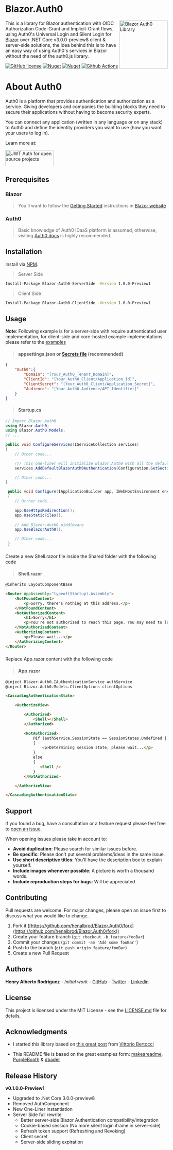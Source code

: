 # Blazor.Auth0

<img src="https://raw.githubusercontent.com/Pegazux/Blazor.Auth0/master/src/Blazor.Auth0.ClientSide/icon.png" height="150" alt="Blazor Auth0 Library" align="right"/>

This is a library for Blazor authentication with OIDC Authorization Code-Grant and Implicit-Grant flows, using Auth0's Universal Login and Silent Login for [Blazor](http://blazor.net) over .NET Core v3.0.0-preview8 client & server-side solutions, the idea behind this is to have an easy way of using Auth0's services in Blazor without the need of the auth0.js library.

[![GitHub license](https://img.shields.io/github/license/Pegazux/Blazor.Auth0?color=blue)](https://github.com/Pegazux/Blazor.Auth0/blob/master/LICENSE)
[![Nuget](https://img.shields.io/nuget/v/Blazor-Auth0-ServerSide?color=green&label=Nuget%3A%20Blazor-Auth0-ServerSide)](https://www.nuget.org/packages/Blazor-Auth0-ServerSide)
[![Nuget](https://img.shields.io/nuget/v/Blazor-Auth0-ClientSide?color=green&label=Nuget%3A%20Blazor-Auth0-Clientside)](https://www.nuget.org/packages/Blazor-Auth0-ClientSide)
[![Github Actions](https://github.com/henalbrod/Blazor.Auth0/workflows/Github%20Actions%20CI/badge.svg)](https://github.com/henalbrod/Blazor.Auth0/actions)


# About Auth0
Auth0 is a platform that provides authentication and authorization as a service. Giving developers and companies the building blocks they need to secure their applications without having to become security experts.

You can connect any application (written in any language or on any stack) to Auth0 and define the identity providers you want to use (how you want your users to log in).

Learn more at:

[<img width="150" height="50" alt="JWT Auth for open source projects" src="https://cdn.auth0.com/oss/badges/a0-badge-dark.png">](https://auth0.com/?utm_source=oss&utm_medium=gp&utm_campaign=oss)

## Prerequisites

### Blazor

>You'll want to follow the [Getting Started](https://docs.microsoft.com/en-us/aspnet/core/blazor/get-started?view=aspnetcore-3.0&tabs=visual-studio) instructions in [Blazor website](https://blazor.net)

### Auth0

> Basic knowledge of Auth0 IDaaS platform is assumed, otherwise, visiting [Auth0 docs](https://auth0.com/docs) is highly recommended.

## Installation

Install via [NPM](https://www.nuget.org/).

>Server Side
```bash
Install-Package Blazor-Auth0-ServerSide -Version 1.0.0-Preview1
````

>Client Side
```bash
Install-Package Blazor-Auth0-ClientSide -Version 1.0.0-Preview1
````

## Usage

 **Note**: Following example is for a server-side with require authenticated user implementation, for client-side and core-hosted example implementations please refer to the [examples](https://github.com/henalbrod/Blazor.Auth0/tree/master/examples)

> #### appsettings.json or [Secrets file](https://docs.microsoft.com/en-us/aspnet/core/security/app-secrets?view=aspnetcore-3.0&tabs=windows#secret-manager) (recommended)

```Json
{
	"Auth0":{
		"Domain": "[Your_Auth0_Tenant_Domain]",
		"ClientId": "[Your_Auth0_Client/Application_Id]",
		"ClientSecret": "[Your_Auth0_Client/Application_Secret]",
		"Audience": "[Your_Auth0_Audience/API_Identifier]"
	}
}
```
> #### Startup.cs

```C#
// Import Blazor.Auth0
using Blazor.Auth0;
using Blazor.Auth0.Models;
// ...

public void ConfigureServices(IServiceCollection services)
{
	// Other code...

	/// This one-liner will initialize Blazor.Auth0 with all the defaults
	services.AddDefaultBlazorAuth0Authentication(Configuration.GetSection("Auth0").Get<ClientOptions>());	

	// Other code...
}

 public void Configure(IApplicationBuilder app, IWebHostEnvironment env)
 {
    // Otrher code...

	app.UseHttpsRedirection();
	app.UseStaticFiles();
     
	// Add Blazor.Auth0 middleware     
	app.UseBlazorAuth0();

	// Other code...
 }
```
###
Create a new Shell.razor file inside the Shared folder with the following code
> #### Shell.razor

```HTML
@inherits LayoutComponentBase

<Router AppAssembly="typeof(Startup).Assembly">
    <NotFoundContent>
        <p>Sorry, there's nothing at this address.</p>
    </NotFoundContent>
    <NotAuthorizedContent>
        <h1>Sorry</h1>
        <p>You're not authorized to reach this page. You may need to log in as a different user.</p>
    </NotAuthorizedContent>
    <AuthorizingContent>
        <p>Please wait...</p>
    </AuthorizingContent>
</Router>
``` 
###
Replace App.razor content with the following code
> #### App.razor

```HTML
@inject Blazor.Auth0.IAuthenticationService authService
@inject Blazor.Auth0.Models.ClientOptions clientOptions

<CascadingAuthenticationState>

    <AuthorizeView>

        <Authorized>
            <Shell></Shell>
        </Authorized>

        <NotAuthorized>
            @if (authService.SessionState == SessionStates.Undefined || clientOptions.RequireAuthenticatedUser)
            {
                <p>Determining session state, please wait...</p>
            }
            else
            {                
               <Shell />
            }
        </NotAuthorized>

    </AuthorizeView>

</CascadingAuthenticationState>
```
## Support
If you found a bug, have a consultation or a feature request please feel free to [open an issue](https://github.com/henalbrod/Blazor.Auth0/issues).

When opening issues please take in account to:

* **Avoid duplication**: Please search for similar issues before.
* **Be specific**: Please don't put several problems/ideas in the same issue.
* **Use short descriptive titles**: You'll have the description box to explain yourself.
* **Include images whenever possible**: A picture is worth a thousand words.
* **Include reproduction steps for bugs**:  Will be appreciated

## Contributing
Pull requests are welcome. For major changes, please open an issue first to discuss what you would like to change.

1.  Fork it ([https://github.com/henalbrod/Blazor.Auth0/fork](https://github.com/henalbrod/Blazor.Auth0/fork))
2.  Create your feature branch (`git checkout -b feature/fooBar`)
3.  Commit your changes (`git commit -am 'Add some fooBar'`)
4.  Push to the branch (`git push origin feature/fooBar`)
5.  Create a new Pull Request

## Authors
**Henry Alberto Rodriguez** - _Initial work_ - [GitHub](https://github.com/henalbrod) -  [Twitter](https://twitter.com/henalbrod)  - [Linkedin](https://www.linkedin.com/in/henalbrod/)

## License

This project is licensed under the MIT License - see the [LICENSE.md](https://github.com/henalbrod/Blazor.Auth0/blob/master/LICENSE) file for details.

## Acknowledgments

* I started this library based on [this great post](https://auth0.com/blog/oauth2-implicit-grant-and-spa/) from [Vittorio Bertocci](https://twitter.com/vibronet)

* This README file is based on the great examples form: [makeareadme](https://www.makeareadme.com/), [PurpleBooth](https://gist.github.com/PurpleBooth/109311bb0361f32d87a2) & [dbader](https://github.com/dbader/readme-template/blob/master/README.md)

## Release History

**v0.1.0.0-Preview1**
* Upgraded to .Net Core 3.0.0-preview8
* Removed AuthComponent
* New One-Liner instantiation
* Server Side full rewrite
	* Better server-side Blazor Authentication compatibility/integration
	* Cookie-based session (No more silent login iframe in server-side)
	* Refresh token support (Refreshing and Revoking)
	* Client secret
	* Server-side sliding expiration